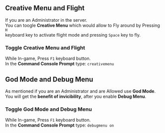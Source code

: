 ## Creative Menu and Flight

If you are an Administrator in the server.  
You can toogle **Creative Menu** which would allow to Fly around by Pressing `H`  
keyboard key to activate flight mode and pressing `Space` key to fly.  

### Toggle Creative Menu and Flight
While In-game, Press `F1` keyboard button.  
In the **Command Console Prompt** type: `creativemenu`


## God Mode and Debug Menu
As mentioned if you are an Administrator and are Allowed use **God Mode**.  
You will get the **benefit of invicibility**, after you enable **Debug Menu**.

### Toggle God Mode and Debug Menu
While In-game, Press `F1` keyboard button.  
In the **Command Console Prompt** type: `debugmenu on`
